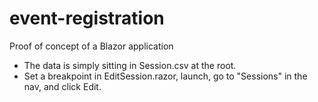 # event-registration
Proof of concept of a Blazor application

* The data is simply sitting in Session.csv at the root.
* Set a breakpoint in EditSession.razor, launch, go to "Sessions" in the nav, and click Edit.